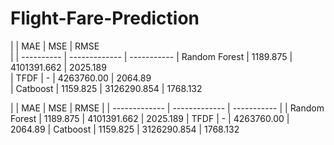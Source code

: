 # Flight-Fare-Prediction


|                 |     MAE    |      MSE      |    RMSE     
|                 | ---------- | ------------- | ----------- 
|  Random Forest  |  1189.875  |  4101391.662  |   2025.189  
|  TFDF           |   -        |  4263760.00   |   2064.89   
|  Catboost       |  1159.825  |  3126290.854  |   1768.132  


|               |     MAE    |  MSE  |  RMSE    |
| ------------- | ------------- | ----------- | 
| Random Forest  | 1189.875  | 4101391.662  |  2025.189
| TFDF  |  -  |  4263760.00  |  2064.89
| Catboost  | 1159.825	  |  3126290.854  | 1768.132

